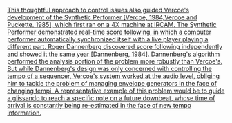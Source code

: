 <a href="http://msp.ucsd.edu/Publications/dartmouth-reprint.dir/" target="_blank">This thoughtful approach to control issues also guided Vercoe's development of the Synthetic Performer [Vercoe, 1984,Vercoe and Puckette, 1985], which first ran on a 4X machine at IRCAM. The Synthetic Performer demonstrated real-time score following, in which a computer performer automatically synchronized itself with a live player playing a different part. Roger Dannenberg discovered score following independently and showed it the same year [Dannenberg, 1984]. Dannenberg's algorithm performed the analysis portion of the problem more robustly than Vercoe's. But while Dannenberg's design was only concerned with controlling the tempo of a sequencer, Vercoe's system worked at the audio level, obliging him to tackle the problem of managing envelope generators in the face of changing tempi. A representative example of this problem would be to guide a glissando to reach a specific note on a future downbeat, whose time of arrival is constantly being re-estimated in the face of new tempo information.</a>
